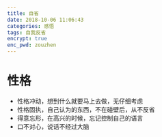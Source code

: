 ```yaml
---
title: 自省
date: 2018-10-06 11:06:43
categories: 感悟
tags: 自我反省
encrypt: true
enc_pwd: zouzhen
---
```


# 性格

- 性格冲动，想到什么就要马上去做，无仔细考虑
- 性格固执，自己认为的东西，不在碰壁后，从不反省
- 得意忘形，在高兴的时候，忘记控制自己的语言
- 口不对心，说话不经过大脑